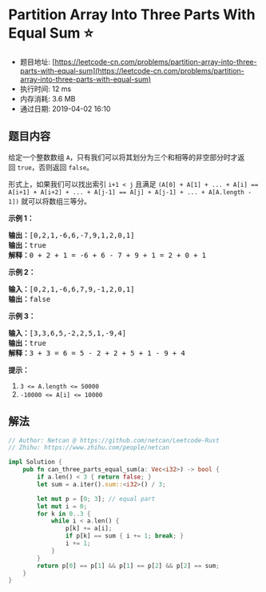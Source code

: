 # Partition Array Into Three Parts With Equal Sum :star:
- 题目地址: [https://leetcode-cn.com/problems/partition-array-into-three-parts-with-equal-sum](https://leetcode-cn.com/problems/partition-array-into-three-parts-with-equal-sum)
- 执行时间: 12 ms 
- 内存消耗: 3.6 MB
- 通过日期: 2019-04-02 16:10

## 题目内容
<p>给定一个整数数组 <code>A</code>，只有我们可以将其划分为三个和相等的非空部分时才返回 <code>true</code>，否则返回 <code>false</code>。</p>

<p>形式上，如果我们可以找出索引 <code>i+1 < j</code> 且满足 <code>(A[0] + A[1] + ... + A[i] == A[i+1] + A[i+2] + ... + A[j-1] == A[j] + A[j-1] + ... + A[A.length - 1])</code> 就可以将数组三等分。</p>



<p><strong>示例 1：</strong></p>

<pre><strong>输出：</strong>[0,2,1,-6,6,-7,9,1,2,0,1]
<strong>输出：</strong>true
<strong>解释：</strong>0 + 2 + 1 = -6 + 6 - 7 + 9 + 1 = 2 + 0 + 1
</pre>

<p><strong>示例 2：</strong></p>

<pre><strong>输入：</strong>[0,2,1,-6,6,7,9,-1,2,0,1]
<strong>输出：</strong>false
</pre>

<p><strong>示例 3：</strong></p>

<pre><strong>输入：</strong>[3,3,6,5,-2,2,5,1,-9,4]
<strong>输出：</strong>true
<strong>解释：</strong>3 + 3 = 6 = 5 - 2 + 2 + 5 + 1 - 9 + 4
</pre>



<p><strong>提示：</strong></p>

<ol>
	<li><code>3 <= A.length <= 50000</code></li>
	<li><code>-10000 <= A[i] <= 10000</code></li>
</ol>


## 解法
```rust
// Author: Netcan @ https://github.com/netcan/Leetcode-Rust
// Zhihu: https://www.zhihu.com/people/netcan

impl Solution {
    pub fn can_three_parts_equal_sum(a: Vec<i32>) -> bool {
        if a.len() < 3 { return false; }
        let sum = a.iter().sum::<i32>() / 3;

        let mut p = [0; 3]; // equal part
        let mut i = 0;
        for k in 0..3 {
            while i < a.len() {
                p[k] += a[i];
                if p[k] == sum { i += 1; break; }
                i += 1;
            }
        }
        return p[0] == p[1] && p[1] == p[2] && p[2] == sum;
    }
}

```